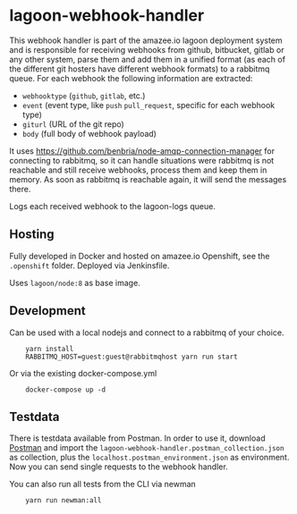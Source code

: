 # lagoon-webhook-handler

This webhook handler is part of the amazee.io lagoon deployment system and is responsible for receiving webhooks from github, bitbucket, gitlab or any other system, parse them and add them in a unified format (as each of the different git hosters have different webhook formats) to a rabbitmq queue. For each webhook the following information are extracted:

- `webhooktype` (`github`, `gitlab`, etc.)
- `event` (event type, like `push` `pull_request`, specific for each webhook type)
- `giturl` (URL of the git repo)
- `body` (full body of webhook payload)

It uses https://github.com/benbria/node-amqp-connection-manager for connecting to rabbitmq, so it can handle situations were rabbitmq is not reachable and still receive webhooks, process them and keep them in memory. As soon as rabbitmq is reachable again, it will send the messages there.

Logs each received webhook to the lagoon-logs queue.

## Hosting

Fully developed in Docker and hosted on amazee.io Openshift, see the `.openshift` folder. Deployed via Jenkinsfile.

Uses `lagoon/node:8` as base image.

## Development

Can be used with a local nodejs and connect to a rabbitmq of your choice.

        yarn install
        RABBITMQ_HOST=guest:guest@rabbitmqhost yarn run start

Or via the existing docker-compose.yml

        docker-compose up -d

## Testdata

There is testdata available from Postman. In order to use it, download [Postman](https://www.getpostman.com/) and import the `lagoon-webhook-handler.postman_collection.json` as collection, plus the `localhost.postman_environment.json` as environment.
Now you can send single requests to the webhook handler.

You can also run all tests from the CLI via newman

        yarn run newman:all
